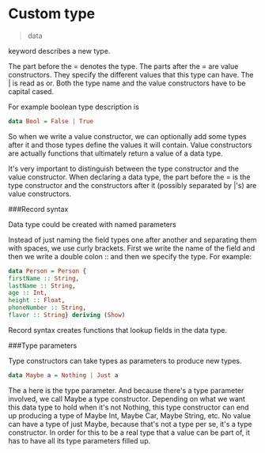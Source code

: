 # Custom type

>data

keyword describes a new type.

The part before the = denotes the type.
The parts after the = are value constructors.
They specify the different values that this type can have.
The | is read as or.
Both the type name and the value constructors have to be capital cased.

For example boolean type description is

```haskell
data Bool = False | True
```

So when we write a value constructor, we can optionally add some types after it and those types define the values it will contain.
Value constructors are actually functions that ultimately return a value of a data type.

It's very important to distinguish between the type constructor and the value constructor. 
When declaring a data type, the part before the = is the type constructor and the constructors after 
it (possibly separated by |'s) are value constructors.

###Record syntax

Data type could be created with named parameters

Instead of just naming the field types one after another and separating them with spaces, we use curly brackets. 
First we write the name of the field and then we write a double colon :: and then we specify the type.
For example:
```haskell
data Person = Person {
firstName :: String,
lastName :: String,
age :: Int,
height :: Float,
phoneNumber :: String,
flavor :: String} deriving (Show) 
```

Record syntax creates functions that lookup fields in the data type.

###Type parameters

Type constructors can take types as parameters to produce new types.
```haskell
data Maybe a = Nothing | Just a  
```
The a here is the type parameter. 
And because there's a type parameter involved, we call Maybe a type constructor. 
Depending on what we want this data type to hold when it's not Nothing, 
this type constructor can end up producing a type of Maybe Int, Maybe Car, Maybe String, etc. 
No value can have a type of just Maybe, because that's not a type per se, it's a type constructor. 
In order for this to be a real type that a value can be part of, it has to have all its type parameters filled up.